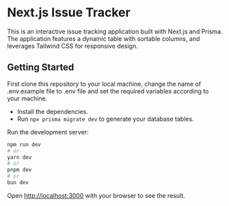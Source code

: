 # Next.js Issue Tracker

This is an interactive issue tracking application built with Next.js and Prisma. The application features a dynamic table with sortable columns, and leverages Tailwind CSS for responsive design.

## Getting Started

First clone this repository to your local machine, change the name of .env.example file to .env file and set the required variables according to your machine.

- Install the dependencies.
- Run `npx prisma migrate dev` to generate your database tables.

Run the development server:

```bash
npm run dev
# or
yarn dev
# or
pnpm dev
# or
bun dev
```

Open [http://localhost:3000](http://localhost:3000) with your browser to see the result.
